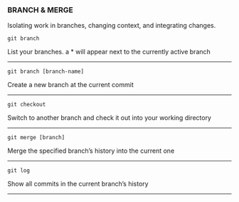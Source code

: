 ### BRANCH & MERGE

Isolating work in branches, changing context, and integrating changes.

```
git branch
```
List your branches. a * will appear next to the currently active branch

---

```
git branch [branch-name]
```
Create a new branch at the current commit

---

```
git checkout
```
Switch to another branch and check it out into your working directory

---

```
git merge [branch]
```
Merge the specified branch’s history into the current one

---

```
git log
```
Show all commits in the current branch’s history

---
